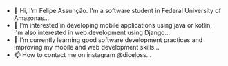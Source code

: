 - 👋 Hi, I’m Felipe Assunção. I'm a software student in Federal University of Amazonas...
- 👀 I’m interested in developing mobile applications using java or kotlin, I'm also interested in web development using Django...
- 🌱 I’m currently learning good software development practices and improving my mobile and web development skills...
- 📫 How to contact me on instagram @diceloss...

<!---
assuncaofelipe/assuncaofelipe is a ✨ special ✨ repository because its `README.md` (this file) appears on your GitHub profile.
You can click the Preview link to take a look at your changes.
--->

